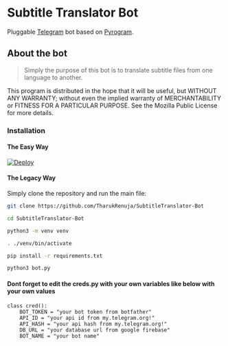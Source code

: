 # Subtitle Translator Bot

Pluggable
[Telegram](https://telegram.org) bot based on
[Pyrogram](https://github.com/pyrogram/pyrogram).

## About the bot

>Simply the purpose of this bot is to translate subtitle files from one language to another.


This program is distributed in the hope that it will be useful,
but WITHOUT ANY WARRANTY; without even the implied warranty of
MERCHANTABILITY or FITNESS FOR A PARTICULAR PURPOSE.  See the
Mozilla Public License for more details.

### Installation

#### The Easy Way

[![Deploy](https://www.herokucdn.com/deploy/button.svg)](https://heroku.com/deploy?template=https://github.com/TharukRenuja/SubtitleTranslator-Bot)


#### The Legacy Way
Simply clone the repository and run the main file:
```sh
git clone https://github.com/TharukRenuja/SubtitleTranslator-Bot

cd SubtitleTranslator-Bot

python3 -m venv venv

. ./venv/bin/activate

pip install -r requirements.txt

python3 bot.py

```
#### Dont forget to edit the creds.py with your own variables like below with your own values
```python3
class cred():
    BOT_TOKEN = "your bot token from botfather"
    API_ID = "your api id from my.telegram.org!"       
    API_HASH = "your api hash from my.telegram.org!"   
    DB_URL = "your database url from google firebase" 
    BOT_NAME = "your bot name"     
```

